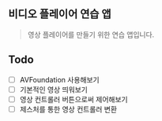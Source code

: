 ## 비디오 플레이어 연습 앱

> 영상 플레이어를 만들기 위한 연습 앱입니다.

## Todo

- [ ] AVFoundation 사용해보기
- [ ] 기본적인 영상 띄워보기
- [ ] 영상 컨트롤러 버튼으로써 제어해보기
- [ ] 제스처를 통한 영상 컨트롤러 변환